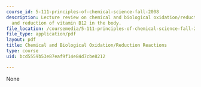 ```yaml
---
course_id: 5-111-principles-of-chemical-science-fall-2008
description: Lecture review on chemical and biological oxidation/reduction reactions,
  and reduction of vitamin B12 in the body.
file_location: /coursemedia/5-111-principles-of-chemical-science-fall-2008/bcd5559b53e87eaf9f14e84d7cbe8212_bioex_lect26.pdf
file_type: application/pdf
layout: pdf
title: Chemical and Biological Oxidation/Reduction Reactions
type: course
uid: bcd5559b53e87eaf9f14e84d7cbe8212

---
```

None
